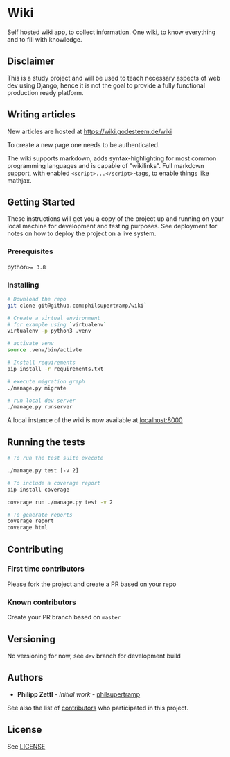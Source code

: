 # Wiki

Self hosted wiki app, to collect information. One wiki, to know everything and to fill with knowledge.

## Disclaimer

This is a study project and will be used to teach necessary aspects of web dev using Django, hence
it is not the goal to provide a fully functional production ready platform.


## Writing articles

New articles are hosted at https://wiki.godesteem.de/wiki

To create a new page one needs to be authenticated.

The wiki supports markdown, adds syntax-highlighting for most common programming
languages and is capable of "wikilinks". Full markdown support, with enabled
`<script>...</script>`-tags, to enable things like mathjax.



## Getting Started

These instructions will get you a copy of the project up and running on your local machine for development and testing purposes. See deployment for notes on how to deploy the project on a live system.

### Prerequisites
python`>= 3.8`

### Installing

```bash
# Download the repo
git clone git@github.com:philsupertramp/wiki`

# Create a virtual environment
# for example using `virtualenv`
virtualenv -p python3 .venv

# activate venv
source .venv/bin/activte

# Install requirements
pip install -r requirements.txt

# execute migration graph
./manage.py migrate

# run local dev server
./manage.py runserver
```

A local instance of the wiki is now available at [localhost:8000](localhost:8000)

## Running the tests

```bash
# To run the test suite execute

./manage.py test [-v 2]

# To include a coverage report
pip install coverage

coverage run ./manage.py test -v 2

# To generate reports
coverage report
coverage html
```

## Contributing

### First time contributors
Please fork the project and create a PR based on your repo

### Known contributors
Create your PR branch based on `master`

## Versioning
No versioning for now, see `dev` branch for development build

## Authors
* **Philipp Zettl** - *Initial work* - [philsupertramp](https://gitlab.com/philsupertramp)

See also the list of [contributors](https://gitlab.com/philsupertramp/wiki.time-dev.de/graphs/master) who participated in this project.

## License
See [LICENSE](LICENSE)

